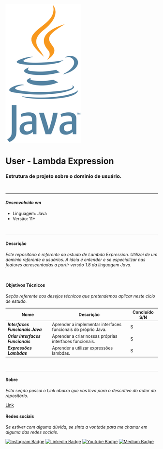 <img src="./docs/images/java_image.png " width=250>

# User - Lambda Expression

### Estrutura de projeto sobre o dominio de usuário.

</br>
<hr>

#### ***Desenvolvido em***

- Linguagem: Java
- Versão: 11+

</br>
<hr>

#### **Descrição**

*Este repositório é referente ao estudo de Lambda Expression. Utilizei de um dominio referente a usuários.
A ideia é entender e se especializar nas features acrescentadas a partir versão 1.8 da linguagem Java.*

</br>

#### **Objetivos Técnicos**

*Seção referente aos desejos técnicos que pretendemos aplicar neste ciclo de estudo.*

| Nome                                | Descrição                                                     | Concluído S/N |
|-------------------------------------|---------------------------------------------------------------|--------------|
| ***Interfaces Funcionais Java***    | Aprender a implementar interfaces funcionais do próprio Java. | S            |
| ***Criar Interfaces Funcionais***   | Aprender a criar nossas próprias interfaces funcionais.       | S            |
| ***Expressões Lambdas***            | Aprender a utilizar expressões lambdas.                       | S            |

</br>
<hr>

#### **Sobre**

*Esta seção possuí o Link abaixo que vos leva para o descritivo do autor do repositório.*

[Link](./docs/pages/Author.md)

#### **Redes sociais**

*Se estiver com alguma dúvida, se sinta a vontade para me chamar em alguma das redes sociais.*

[![Instagram Badge](https://img.shields.io/badge/-instagram-red?style=for-the-badge&logo=instagram&logoColor=white&link=https://github.com/DiegoJCordeiro)](https://www.instagram.com/developer.mano/) [![Linkedin Badge](https://img.shields.io/badge/-Linkedin-blue?style=for-the-badge&logo=Linkedin&logoColor=white&link=https://github.com/DiegoJCordeiro)](https://www.linkedin.com/in/diego-cordeiro-552948229/) [![Youtube Badge](https://img.shields.io/badge/-Youtube-red?style=for-the-badge&logo=Youtube&logoColor=white&link=https://github.com/DiegoJCordeiro)](https://www.youtube.com/@manodev5540) [![Medium Badge](https://img.shields.io/badge/-Medium-black?style=for-the-badge&logo=Medium&logoColor=white&link=https://github.com/DiegoJCordeiro)](https://medium.com/@diegocordeiro.contatos) 